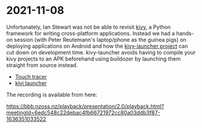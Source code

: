 # 2021-11-08

Unfortunately, Ian Stewart was not be able to revisit [kivy](https://kivy.org/), 
a Python framework for writing cross-platform applications. 
Instead we had a hands-on session (with Peter Reutemann's laptop/phone as the guinea pigs) 
on deploying applications on Android and how the [kivy-launcher 
project](https://github.com/kivy/kivy-launcher) can cut down on development time. 
kivy-launcher avoids having to compile your kivy projects to an APK beforehand using 
buildozer by launching them straight from source instead.

* [Touch tracer](touchtracer.md)
* [kivi launcher](kivi-launcher.md)

The recording is available from here:

https://bbb.nzoss.nz/playback/presentation/2.0/playback.html?meetingId=6edc548c22debac4fb66721972cc80a03ddb3f87-1636351033522
